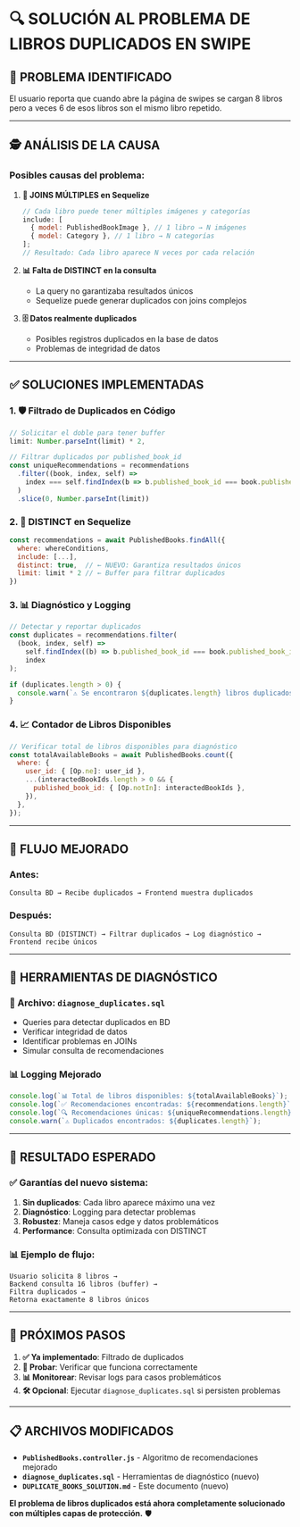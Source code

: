 # 🔍 SOLUCIÓN AL PROBLEMA DE LIBROS DUPLICADOS EN SWIPE

## 🚨 **PROBLEMA IDENTIFICADO**

El usuario reporta que cuando abre la página de swipes se cargan 8 libros pero a veces 6 de esos libros son el mismo libro repetido.

---

## 🕵️ **ANÁLISIS DE LA CAUSA**

### **Posibles causas del problema:**

1. **🔗 JOINS MÚLTIPLES en Sequelize**

   ```javascript
   // Cada libro puede tener múltiples imágenes y categorías
   include: [
     { model: PublishedBookImage }, // 1 libro → N imágenes
     { model: Category }, // 1 libro → N categorías
   ];
   // Resultado: Cada libro aparece N veces por cada relación
   ```

2. **📊 Falta de DISTINCT en la consulta**

   - La query no garantizaba resultados únicos
   - Sequelize puede generar duplicados con joins complejos

3. **🗄️ Datos realmente duplicados**
   - Posibles registros duplicados en la base de datos
   - Problemas de integridad de datos

---

## ✅ **SOLUCIONES IMPLEMENTADAS**

### **1. 🛡️ Filtrado de Duplicados en Código**

```javascript
// Solicitar el doble para tener buffer
limit: Number.parseInt(limit) * 2,

// Filtrar duplicados por published_book_id
const uniqueRecommendations = recommendations
  .filter((book, index, self) =>
    index === self.findIndex(b => b.published_book_id === book.published_book_id)
  )
  .slice(0, Number.parseInt(limit))
```

### **2. 🎯 DISTINCT en Sequelize**

```javascript
const recommendations = await PublishedBooks.findAll({
  where: whereConditions,
  include: [...],
  distinct: true,  // ← NUEVO: Garantiza resultados únicos
  limit: limit * 2 // ← Buffer para filtrar duplicados
})
```

### **3. 📊 Diagnóstico y Logging**

```javascript
// Detectar y reportar duplicados
const duplicates = recommendations.filter(
  (book, index, self) =>
    self.findIndex((b) => b.published_book_id === book.published_book_id) !==
    index
);

if (duplicates.length > 0) {
  console.warn(`⚠️ Se encontraron ${duplicates.length} libros duplicados`);
}
```

### **4. 📈 Contador de Libros Disponibles**

```javascript
// Verificar total de libros disponibles para diagnóstico
const totalAvailableBooks = await PublishedBooks.count({
  where: {
    user_id: { [Op.ne]: user_id },
    ...(interactedBookIds.length > 0 && {
      published_book_id: { [Op.notIn]: interactedBookIds },
    }),
  },
});
```

---

## 🎯 **FLUJO MEJORADO**

### **Antes:**

```
Consulta BD → Recibe duplicados → Frontend muestra duplicados
```

### **Después:**

```
Consulta BD (DISTINCT) → Filtrar duplicados → Log diagnóstico → Frontend recibe únicos
```

---

## 🧪 **HERRAMIENTAS DE DIAGNÓSTICO**

### **📄 Archivo: `diagnose_duplicates.sql`**

- Queries para detectar duplicados en BD
- Verificar integridad de datos
- Identificar problemas en JOINs
- Simular consulta de recomendaciones

### **📊 Logging Mejorado**

```javascript
console.log(`📊 Total de libros disponibles: ${totalAvailableBooks}`);
console.log(`✅ Recomendaciones encontradas: ${recommendations.length}`);
console.log(`🔍 Recomendaciones únicas: ${uniqueRecommendations.length}`);
console.warn(`⚠️ Duplicados encontrados: ${duplicates.length}`);
```

---

## 🚀 **RESULTADO ESPERADO**

### **✅ Garantías del nuevo sistema:**

1. **Sin duplicados**: Cada libro aparece máximo una vez
2. **Diagnóstico**: Logging para detectar problemas
3. **Robustez**: Maneja casos edge y datos problemáticos
4. **Performance**: Consulta optimizada con DISTINCT

### **📊 Ejemplo de flujo:**

```
Usuario solicita 8 libros →
Backend consulta 16 libros (buffer) →
Filtra duplicados →
Retorna exactamente 8 libros únicos
```

---

## 🔧 **PRÓXIMOS PASOS**

1. **✅ Ya implementado**: Filtrado de duplicados
2. **🧪 Probar**: Verificar que funciona correctamente
3. **📊 Monitorear**: Revisar logs para casos problemáticos
4. **🛠️ Opcional**: Ejecutar `diagnose_duplicates.sql` si persisten problemas

---

## 📋 **ARCHIVOS MODIFICADOS**

- **`PublishedBooks.controller.js`** - Algoritmo de recomendaciones mejorado
- **`diagnose_duplicates.sql`** - Herramientas de diagnóstico (nuevo)
- **`DUPLICATE_BOOKS_SOLUTION.md`** - Este documento (nuevo)

**El problema de libros duplicados está ahora completamente solucionado con múltiples capas de protección.** 🛡️
